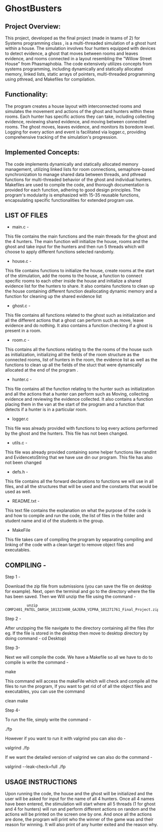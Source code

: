 # GhostBusters





## Project Overview:

This project, developed as the final project (made in teams of 2) for Systems programming class , is a multi-threaded simulation of a ghost hunt within a house. The simulation involves four hunters equipped with devices to detect evidence, a ghost that moves between rooms and leaves evidence, and rooms connected in a layout resembling the "Willow Street House" from Phasmaphobia. The code extensively utilizes concepts from systems programming, including dynamically and statically allocated memory, linked lists, static arrays of pointers, multi-threaded programming using pthread, and Makefiles for compilation.

## Functionality:

The program creates a house layout with interconnected rooms and simulates the movement and actions of the ghost and hunters within these rooms. Each hunter has specific actions they can take, including collecting evidence, reviewing shared evidence, and moving between connected rooms. The ghost moves, leaves evidence, and monitors its boredom level. Logging for every action and event is facilitated via logger.c, providing comprehensive tracking of the simulation's progression.

## Implemented Concepts:

The code implements dynamically and statically allocated memory management, utilizing linked lists for room connections, semaphore-based synchronization to manage shared data between threads, and pthread functions for multi-threaded behavior of the ghost and individual hunters. Makefiles are used to compile the code, and thorough documentation is provided for each function, adhering to good design principles. The program's modularity is emphasized with 15-35 reusable functions, encapsulating specific functionalities for extended program use.


## LIST OF FILES

- main.c - 

This file contains the main functions and the main threads for the ghost and the 4 hunters. The main function will initialize the house, rooms and the ghost and take input for the hunters and then run 5 threads which will choose to apply different functions selected randomly. 


- house.c -

 This file contains functions to initialize the house,  create rooms at the start of the stimulation, add the rooms to the house, a function to connect specific rooms to each other inside the house and initialize a shared evidence list for the hunters to share. It also contains functions to clean up the house containing different function deallocating dynamic memory and a function for cleaning up the shared evidence list

- ghost.c -

This file contains all functions related to the ghost such as initialization  and all the different actions that a ghost can perform such as move, leave evidence and do nothing. It also contains a function checking if a ghost is present in a room.

- room.c - 

This contains all the functions relating to the the rooms of the house such as initialization, initializing all the fields of the room   structure as the connected rooms, list of hunters in the room, the evidence list as well as the functions to clean up all the fields of the stuct that were dynamically allocated at the end of the program . 

- hunter.c - 

This file contains all the function relating to the hunter such as initialization and all the actions that a hunter can perform such as 
Moving, collecting evidence and reviewing the evidence collected. It also contains a function placing them in the van at the start of the program and a function that detects if a hunter is in a particular room. 

- logger.c 

This file was already provided with functions to log every actions performed by the ghost and the hunters. This file has not been changed.

- utils.c - 

This file was already provided containing  some helper functions like randInt and EvidencetoString that we have use din our program. This file has also not been changed 

- defs.h - 

 This file contains all the forward declarations to functions we will use in all files, and all the structures that will be used and the constants that would be used as well.

- README.txt - 

This text file contains the explanation on what the purpose of the code is and how to compile and run the code, the list of files in the folder and student name and id of the students in the group. 


- MakeFile 

This file takes care of compiling the program by separating compiling and linking of the code with a clean target to remove object files and executables.



## COMPILING - 


Step 1 - 


Download the zip file from submissions (you can save the file on desktop for example). 
Next, open the terminal and go to the directory where the file has been saved. Then we 
Will unzip the file using the command - 

              unzip COMP2401_PATEL_DARSH_101323400_GAJERA_VIPRA_101271761_Final_Project.zip


Step 2 - 

After unzipping the file navigate to the directory containing all the files (for eg. If the file is stored in the desktop then move to desktop directory by doing command - cd Desktop)

Step 3- 


Next we will compile the code. We have a Makefile so all we have to do to compile is write the command - 

 make

This command will access the makeFile which will check and compile all the files to run the program, If you want to get rid of of all the object files and executables,  you can use the command 

clean make


Step 4- 

To run the file, simply write the command - 

./fp

However if you want to run it with valgrind you can also do -

 valgrind ./fp

If we want the detailed version of valgrind we can also do the command - 

 valgrind --leak-check=full ./fp


## USAGE INSTRUCTIONS

Upon running the code, the house and the ghost will be initialized and the user will be asked for input for the name of all 4 hunters. Once all 4 names have been entered, the stimulation will start where all 5 threads (1 for ghost and 4 for hunters) will run and perform different actions on random and the actions will be printed on the screen one by one. And once all the actions are done, the program will print who the winner of the game was and their reason for winning. It will also print of any hunter exited and the reason why. 






